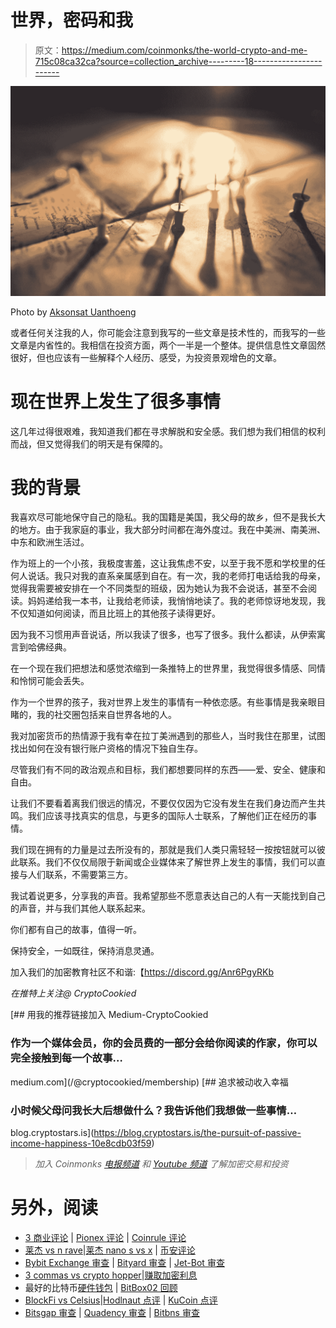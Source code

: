 # 世界，密码和我

> 原文：<https://medium.com/coinmonks/the-world-crypto-and-me-715c08ca32ca?source=collection_archive---------18----------------------->

![](img/bda9e895fb234bb09f1f285e627a9a21.png)

Photo by [Aksonsat Uanthoeng](https://www.pexels.com/@aksonsat-uanthoeng-393797)

或者任何关注我的人，你可能会注意到我写的一些文章是技术性的，而我写的一些文章是内省性的。我相信在投资方面，两个一半是一个整体。提供信息性文章固然很好，但也应该有一些解释个人经历、感受，为投资景观增色的文章。

# 现在世界上发生了很多事情

这几年过得很艰难，我知道我们都在寻求解脱和安全感。我们想为我们相信的权利而战，但又觉得我们的明天是有保障的。

# 我的背景

我喜欢尽可能地保守自己的隐私。我的国籍是美国，我父母的故乡，但不是我长大的地方。由于我家庭的事业，我大部分时间都在海外度过。我在中美洲、南美洲、中东和欧洲生活过。

作为班上的一个小孩，我极度害羞，这让我焦虑不安，以至于我不愿和学校里的任何人说话。我只对我的直系亲属感到自在。有一次，我的老师打电话给我的母亲，觉得我需要被安排在一个不同类型的班级，因为她认为我不会说话，甚至不会阅读。妈妈递给我一本书，让我给老师读，我悄悄地读了。我的老师惊讶地发现，我不仅知道如何阅读，而且比班上的其他孩子读得更好。

因为我不习惯用声音说话，所以我读了很多，也写了很多。我什么都读，从伊索寓言到哈佛经典。

在一个现在我们把想法和感觉浓缩到一条推特上的世界里，我觉得很多情感、同情和怜悯可能会丢失。

作为一个世界的孩子，我对世界上发生的事情有一种依恋感。有些事情是我亲眼目睹的，我的社交圈包括来自世界各地的人。

我对加密货币的热情源于我有幸在拉丁美洲遇到的那些人，当时我住在那里，试图找出如何在没有银行账户资格的情况下独自生存。

尽管我们有不同的政治观点和目标，我们都想要同样的东西——爱、安全、健康和自由。

让我们不要看着离我们很远的情况，不要仅仅因为它没有发生在我们身边而产生共鸣。我们应该寻找真实的信息，与更多的国际人士联系，了解他们正在经历的事情。

我们现在拥有的力量是过去所没有的，那就是我们人类只需轻轻一按按钮就可以彼此联系。我们不仅仅局限于新闻或企业媒体来了解世界上发生的事情，我们可以直接与人们联系，不需要第三方。

我试着说更多，分享我的声音。我希望那些不愿意表达自己的人有一天能找到自己的声音，并与我们其他人联系起来。

你们都有自己的故事，值得一听。

保持安全，一如既往，保持消息灵通。

加入我们的加密教育社区不和谐:【https://discord.gg/Anr6PgyRKb 

*在推特上关注@ CryptoCookied*

[](/@cryptocookied/membership) [## 用我的推荐链接加入 Medium-CryptoCookied

### 作为一个媒体会员，你的会员费的一部分会给你阅读的作家，你可以完全接触到每一个故事…

medium.com](/@cryptocookied/membership) [](https://blog.cryptostars.is/the-pursuit-of-passive-income-happiness-10e8cdb03f59) [## 追求被动收入幸福

### 小时候父母问我长大后想做什么？我告诉他们我想做一些事情…

blog.cryptostars.is](https://blog.cryptostars.is/the-pursuit-of-passive-income-happiness-10e8cdb03f59) 

> *加入 Coinmonks* [*电报频道*](https://t.me/coincodecap) *和* [*Youtube 频道*](https://www.youtube.com/c/coinmonks/videos) *了解加密交易和投资*

# 另外，阅读

*   [3 商业评论](/coinmonks/3commas-review-an-excellent-crypto-trading-bot-2020-1313a58bec92) | [Pionex 评论](https://coincodecap.com/pionex-review-exchange-with-crypto-trading-bot) | [Coinrule 评论](/coinmonks/coinrule-review-2021-a-beginner-friendly-crypto-trading-bot-daf0504848ba)
*   [莱杰 vs n rave](/coinmonks/ledger-vs-ngrave-zero-7e40f0c1d694)|[莱杰 nano s vs x](/coinmonks/ledger-nano-s-vs-x-battery-hardware-price-storage-59a6663fe3b0) | [币安评论](/coinmonks/binance-review-ee10d3bf3b6e)
*   [Bybit Exchange 审查](/coinmonks/bybit-exchange-review-dbd570019b71) | [Bityard 审查](https://coincodecap.com/bityard-reivew) | [Jet-Bot 审查](https://coincodecap.com/jet-bot-review)
*   [3 commas vs crypto hopper](/coinmonks/3commas-vs-pionex-vs-cryptohopper-best-crypto-bot-6a98d2baa203)|[赚取加密利息](/coinmonks/earn-crypto-interest-b10b810fdda3)
*   最好的比特币[硬件钱包](/coinmonks/hardware-wallets-dfa1211730c6) | [BitBox02 回顾](/coinmonks/bitbox02-review-your-swiss-bitcoin-hardware-wallet-c36c88fff29)
*   [BlockFi vs Celsius](/coinmonks/blockfi-vs-celsius-vs-hodlnaut-8a1cc8c26630)|[Hodlnaut 点评](/coinmonks/hodlnaut-review-best-way-to-hodl-is-to-earn-interest-on-your-bitcoin-6658a8c19edf) | [KuCoin 点评](https://coincodecap.com/kucoin-review)
*   [Bitsgap 审查](/coinmonks/bitsgap-review-a-crypto-trading-bot-that-makes-easy-money-a5d88a336df2) | [Quadency 审查](/coinmonks/quadency-review-a-crypto-trading-automation-platform-3068eaa374e1) | [Bitbns 审查](/coinmonks/bitbns-review-38256a07e161)